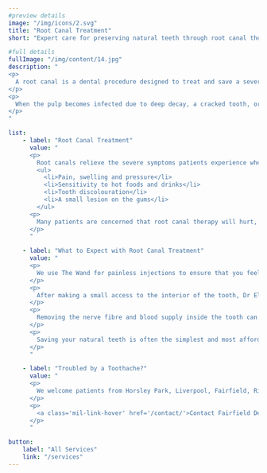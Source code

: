 ```yaml
---
#preview details
image: "/img/icons/2.svg"
title: "Root Canal Treatment"
short: "Expert care for preserving natural teeth through root canal therapy."

#full details
fullImage: "/img/content/14.jpg"
description: "
<p>
  A root canal is a dental procedure designed to treat and save a severely damaged or infected tooth. Within each tooth, beneath the enamel and dentin layers, lies a soft tissue known as the pulp. The pulp contains nerves, blood vessels, and connective tissue, playing a vital role during the tooth's development.
</p>
<p>
  When the pulp becomes infected due to deep decay, a cracked tooth, or repeated dental procedures, it can lead to severe pain and potential complications if left untreated. A root canal intervention becomes necessary to alleviate pain, prevent the spread of infection, and preserve the natural tooth.
</p>
"

list: 
    - label: "Root Canal Treatment"
      value: "
      <p>
        Root canals relieve the severe symptoms patients experience when they develop an infection near the nerve of a tooth. While diagnosing the need for a root canal requires an exam in our Fairfield dental clinic, some symptoms indicate that calling our practice for an examination is a wise decision:
        <ul>
          <li>Pain, swelling and pressure</li>
          <li>Sensitivity to hot foods and drinks</li>
          <li>Tooth discolouration</li>
          <li>A small lesion on the gums</li>
        </ul>
      <p>
        Many patients are concerned that root canal therapy will hurt, but treatment actually heals and alleviates symptoms. 
      </p>
      "

    - label: "What to Expect with Root Canal Treatment"
      value: "
      <p>
        We use The Wand for painless injections to ensure that you feel comfortable throughout your procedure.
      </p>
      <p>
        After making a small access to the interior of the tooth, Dr El-Khoury will clean out the infection and bacteria inside the canal and apply medication to assist with healing. He will fill the canal and seal the tooth to protect it during the healing process.
      </p>
      <p>
        Removing the nerve fibre and blood supply inside the tooth can cause it to become brittle. In many cases, we will recommend a crown to protect and stabilise the tooth, especially posterior (back) teeth that are exposed to force when chewing.
      </p>
      <p>
        Saving your natural teeth is often the simplest and most affordable way to protect your smile and your dental health. Dr El-Khoury will discuss all of your treatment options along with their benefits so that you can make an informed choice.
      </p>
      "

    - label: "Troubled by a Toothache?"
      value: "
      <p>
        We welcome patients from Horsley Park, Liverpool, Fairfield, Richmond and the surrounding communities who have a dental emergency. We are here to give you the answers you need to achieve a healthy smile.
      </p>
      <p>
        <a class='mil-link-hover' href='/contact/'>Contact Fairfield Dental Care Today!</a>
      </p>
      "

button:
    label: "All Services"
    link: "/services" 
---
```

